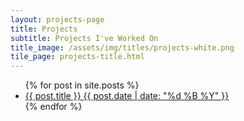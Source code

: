 ```yaml
---
layout: projects-page
title: Projects
subtitle: Projects I've Worked On
title_image: /assets/img/titles/projects-white.png
tile_page: projects-title.html
---
```


<ul class="list-posts">
    {% for post in site.posts %}
        <li class="post-teaser">
            <a href="{{ post.url | prepend: site.baseurl }}">
                <span class="post-teaser__title">{{ post.title }}</span>
                <span class="post-teaser__date">{{ post.date | date: "%d %B %Y" }}</span>
            </a>
        </li>
    {% endfor %}
</ul>
